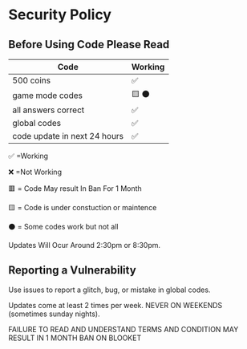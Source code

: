 # Security Policy

## Before Using Code Please Read


| Code |   Working        |
| ------- | ------------------ |
| 500 coins  | :white_check_mark: |
| game mode codes  |:yellow_square: ⚫|
| all answers correct  |:white_check_mark:|
| global codes | ✅ |
| code update in next 24 hours  | ✅ 

:white_check_mark:    =Working


:x:                   =Not Working  


🟥                   = Code May result In Ban For 1 Month

🟨                   = Code is under constuction or maintence 

⚫                   = Some codes work but not all

Updates Will Ocur Around 2:30pm or 8:30pm.

## Reporting a Vulnerability

Use issues to report a glitch, bug, or mistake in global codes.

Updates come at least 2 times per week. NEVER ON WEEKENDS (sometimes sunday nights).



FAILURE TO READ AND UNDERSTAND TERMS AND CONDITION MAY RESULT IN 1 MONTH BAN ON BLOOKET
